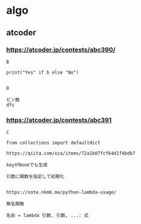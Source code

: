 # algo


## atcoder


### https://atcoder.jp/contests/abc390/


    B

    print("Yes" if b else "No")


    D

    ビン数
    dfs


### https://atcoder.jp/contests/abc391

    C

    from collections import defaultdict

    https://qiita.com/xza/items/72a1b07fcf64d1f4bdb7

    keyがNoneでも生成

    引数に関数を指定して初期化


    https://note.nkmk.me/python-lambda-usage/

    無名関数

    名前 = lambda 引数, 引数, ...: 式